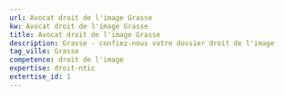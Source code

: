 ```yaml
---
url: Avocat droit de l'image Grasse
kw: Avocat droit de l'image Grasse
title: Avocat droit de l'image Grasse
description: Grasse - confiez-nous votre dossier droit de l'image
tag_ville: Grasse
competence: droit de l'image
expertise: droit-ntic
extertise_id: 1
---
```

